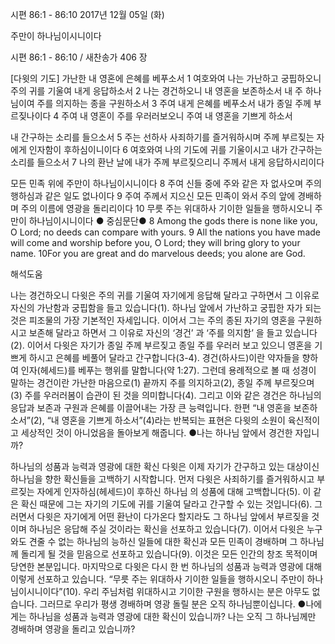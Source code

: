 시편 86:1 - 86:10 
2017년 12월 05일 (화)

주만이 하나님이시니이다



시편 86:1 - 86:10 / 새찬송가 406 장


[다윗의 기도]
가난한 내 영혼에 은혜를 베푸소서
1 여호와여 나는 가난하고 궁핍하오니 주의 귀를 기울여 내게 응답하소서 2 나는 경건하오니 내 영혼을 보존하소서 내 주 하나님이여 주를 의지하는 종을 구원하소서 3 주여 내게 은혜를 베푸소서 내가 종일 주께 부르짖나이다 4 주여 내 영혼이 주를 우러러보오니 주여 내 영혼을 기쁘게 하소서

내 간구하는 소리를 들으소서
5 주는 선하사 사죄하기를 즐거워하시며 주께 부르짖는 자에게 인자함이 후하심이니이다 6 여호와여 나의 기도에 귀를 기울이시고 내가 간구하는 소리를 들으소서 7 나의 환난 날에 내가 주께 부르짖으리니 주께서 내게 응답하시리이다

모든 민족 위에 주만이 하나님이시니이다
8 주여 신들 중에 주와 같은 자 없사오며 주의 행하심과 같은 일도 없나이다 9 주여 주께서 지으신 모든 민족이 와서 주의 앞에 경배하며 주의 이름에 영광을 돌리리이다 10 무릇 주는 위대하사 기이한 일들을 행하시오니 주만이 하나님이시니이다
● 중심문단● 8 Among the gods there is none like you, O Lord; no deeds can compare with yours. 9 All the nations you have made will come and worship before you, O Lord; they will bring glory to your name. 10For you are great and do marvelous deeds; you alone are God.

해석도움





나는 경건하오니
다윗은 주의 귀를 기울여 자기에게 응답해 달라고 구하면서 그 이유로 자신의 가난함과 궁핍함을 들고 있습니다(1). 하나님 앞에서 가난하고 궁핍한 자가 되는 것은 피조물의 가장 기본적인 자세입니다. 이어서 그는 주의 종된 자기의 영혼을 구원하시고 보존해 달라고 하면서 그 이유로 자신의 ‘경건’ 과 ‘주를 의지함’ 을 들고 있습니다(2). 이어서 다윗은 자기가 종일 주께 부르짖고 종일 주를 우러러 보고 있으니 영혼을 기쁘게 하시고 은혜를 베풀어 달라고 간구합니다(3-4). 경건(하사드)이란 약자들을 향하여 인자(헤세드)를 베푸는 행위를 말합니다(약 1:27). 그런데 용례적으로 볼 때 성경이 말하는 경건이란 가난한 마음으로(1) 끝까지 주를 의지하고(2), 종일 주께 부르짖으며(3) 주를 우러러봄이 습관이 된 것을 의미합니다(4). 그리고 이와 같은 경건은 하나님의 응답과 보존과 구원과 은혜를 이끌어내는 가장 큰 능력입니다. 한편 “내 영혼을 보존하소서”(2), “내 영혼을 기쁘게 하소서”(4)라는 반복되는 표현은 다윗의 소원이 육신적이고 세상적인 것이 아니었음을 돌아보게 해줍니다.
●나는 하나님 앞에서 경건한 자입니까?

하나님의 성품과 능력과 영광에 대한 확신
다윗은 이제 자기가 간구하고 있는 대상이신 하나님을 향한 확신들을 고백하기 시작합니다. 먼저 다윗은 사죄하기를 즐거워하시고 부르짖는 자에게 인자하심(헤세드)이 후하신 하나님
의 성품에 대해 고백합니다(5). 이 같은 확신 때문에 그는 자기의 기도에 귀를 기울여 달라고 간구할 수 있는 것입니다(6). 그러면서 다윗은 자기에게 어떤 환난이 다가온다 할지라도 그 하나님 앞에서 부르짖을 것이며 하나님은 응답해 주실 것이라는 확신을 선포하고 있습니다(7). 이어서 다윗은 누구와도 견줄 수 없는 하나님의 능하신 일들에 대한 확신과 모든 민족이 경배하며 그 하나님께 돌리게 될 것을 믿음으로 선포하고 있습니다(9). 이것은 모든 인간의 창조 목적이며 당연한 본분입니다. 마지막으로 다윗은 다시 한 번 하나님의 성품과 능력과 영광에 대해 이렇게 선포하고 있습니다. “무릇 주는 위대하사 기이한 일들을 행하시오니 주만이 하나님이시니이다”(10). 우리 주님처럼 위대하시고 기이한 구원을 행하시는 분은 아무도 없습니다. 그러므로 우리가 평생 경배하며 영광 돌릴 분은 오직 하나님뿐이십니다.
●나에게는 하나님을 성품과 능력과 영광에 대한 확신이 있습니까? 나는 오직 그 하나님께만 경배하며 영광을 돌리고 있습니까?